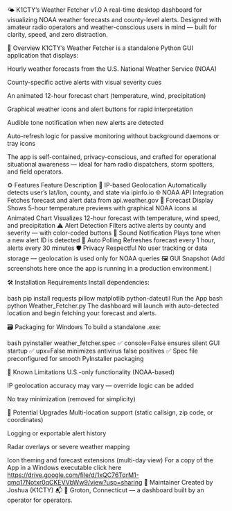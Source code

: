 🌤️ K1CTY’s Weather Fetcher v1.0
A real-time desktop dashboard for visualizing NOAA weather forecasts and county-level alerts. Designed with amateur radio operators and weather-conscious users in mind — built for clarity, speed, and zero distraction.

📍 Overview
K1CTY’s Weather Fetcher is a standalone Python GUI application that displays:

Hourly weather forecasts from the U.S. National Weather Service (NOAA)

County-specific active alerts with visual severity cues

An animated 12-hour forecast chart (temperature, wind, precipitation)

Graphical weather icons and alert buttons for rapid interpretation

Audible tone notification when new alerts are detected

Auto-refresh logic for passive monitoring without background daemons or tray icons

The app is self-contained, privacy-conscious, and crafted for operational situational awareness — ideal for ham radio dispatchers, storm spotters, and field operators.

⚙️ Features
Feature	Description
📡 IP-based Geolocation	Automatically detects user’s lat/lon, county, and state via ipinfo.io
🌐 NOAA API Integration	Fetches forecast and alert data from api.weather.gov
🧭 Forecast Display	Shows 5-hour temperature previews with graphical NOAA icons
📊 Animated Chart	Visualizes 12-hour forecast with temperature, wind speed, and precipitation
⚠️ Alert Detection	Filters active alerts by county and severity — with color-coded buttons
🔔 Sound Notification	Plays tone when a new alert ID is detected
🔁 Auto Polling	Refreshes forecast every 1 hour, alerts every 30 minutes
🛡️ Privacy Respectful	No user tracking or data storage — geolocation is used only for NOAA queries
🖼️ GUI Snapshot
(Add screenshots here once the app is running in a production environment.)

🛠️ Installation
Requirements
Install dependencies:

bash
pip install requests pillow matplotlib python-dateutil
Run the App
bash
python Weather_Fetcher.py
The dashboard will launch with auto-detected location and begin fetching your forecast and alerts.

🗃️ Packaging for Windows
To build a standalone .exe:

bash
pyinstaller weather_fetcher.spec
✅ console=False ensures silent GUI startup ✅ upx=False minimizes antivirus false positives ✅ Spec file preconfigured for smooth PyInstaller packaging

🚧 Known Limitations
U.S.-only functionality (NOAA-based)

IP geolocation accuracy may vary — override logic can be added

No tray minimization (removed for simplicity)

🔮 Potential Upgrades
Multi-location support (static callsign, zip code, or coordinates)

Logging or exportable alert history

Radar overlays or severe weather mapping

Icon theming and forecast extensions (multi-day view)
For a copy of the App in a Windows executable click here https://drive.google.com/file/d/1xQC76TqrM1-qmq17Notxr0qCKEVVbWw9/view?usp=sharing
📡 Maintainer
Created by Joshua (K1CTY) 📬 📍 Groton, Connecticut — a dashboard built by an operator for operators.
